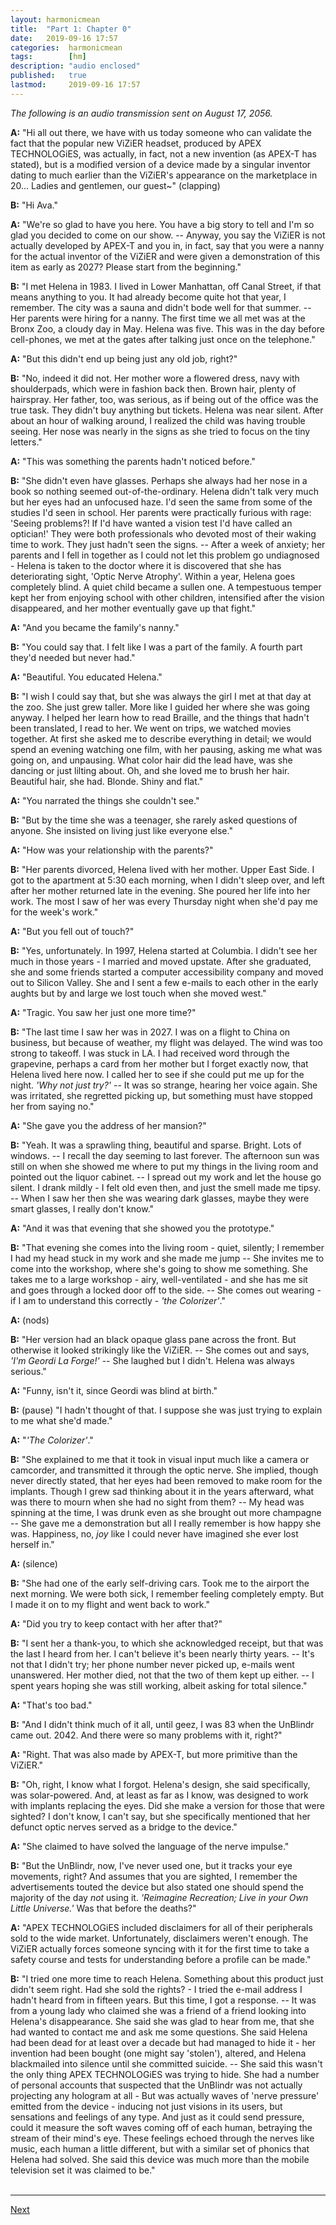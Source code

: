 ```yaml
---
layout: harmonicmean
title:  "Part 1: Chapter 0"
date:   2019-09-16 17:57
categories:  harmonicmean
tags:        [hm]
description: "audio enclosed"
published:   true
lastmod:     2019-09-16 17:57
---
```


_The following is an audio transmission sent on August 17, 2056._

**A:** "Hi all out there, we have with us today someone who can validate the fact that the popular new ViZiER headset, produced by APEX TECHNOLOGiES, was actually, in fact, not a new invention (as APEX-T has stated), but is a modified version of a device made by a singular inventor dating to much earlier than the ViZiER's appearance on the marketplace in 20... Ladies and gentlemen, our guest~" (clapping)

**B:** "Hi Ava."

**A:** "We're so glad to have you here. You have a big story to tell and I'm so glad you decided to come on our show. -- Anyway, you say the ViZiER is not actually developed by APEX-T and you in, in fact, say that you were a nanny for the actual inventor of the ViZiER and were given a demonstration of this item as early as 2027? Please start from the beginning."

**B:** "I met Helena in 1983. I lived in Lower Manhattan, off Canal Street, if that means anything to you. It had already become quite hot that year, I remember. The city was a sauna and didn't bode well for that summer. -- Her parents were hiring for a nanny. The first time we all met was at the Bronx Zoo, a cloudy day in May. Helena was five. This was in the day before cell-phones, we met at the gates after talking just once on the telephone."

**A:** "But this didn't end up being just any old job, right?"

**B:** "No, indeed it did not. Her mother wore a flowered dress, navy with shoulderpads, which were in fashion back then. Brown hair, plenty of hairspray. Her father, too, was serious, as if being out of the office was the true task. They didn't buy anything but tickets. Helena was near silent. After about an hour of walking around, I realized the child was having trouble seeing. Her nose was nearly in the signs as she tried to focus on the tiny letters."

**A:** "This was something the parents hadn't noticed before."

**B:** "She didn't even have glasses. Perhaps she always had her nose in a book so nothing seemed out-of-the-ordinary. Helena didn't talk very much but her eyes had an unfocused haze. I'd seen the same from some of the studies I'd seen in school. Her parents were practically furious with rage: 'Seeing problems?! If I'd have wanted a vision test I'd have called an optician!' They were both professionals who devoted most of their waking time to work. They just hadn't seen the signs. -- After a week of anxiety; her parents and I fell in together as I could not let this problem go undiagnosed - Helena is taken to the doctor where it is discovered that she has deteriorating sight, 'Optic Nerve Atrophy'. Within a year, Helena goes completely blind. A quiet child became a sullen one. A tempestuous temper kept her from enjoying school with other children, intensified after the vision disappeared, and her mother eventually gave up that fight."

**A:** "And you became the family's nanny."

**B:** "You could say that. I felt like I was a part of the family. A fourth part they'd needed but never had."

**A:** "Beautiful. You educated Helena."

**B:** "I wish I could say that, but she was always the girl I met at that day at the zoo. She just grew taller. More like I guided her where she was going anyway. I helped her learn how to read Braille, and the things that hadn't been translated, I read to her. We went on trips, we watched movies together. At first she asked me to describe everything in detail; we would spend an evening watching one film, with her pausing, asking me what was going on, and unpausing. What color hair did the lead have, was she dancing or just lilting about. Oh, and she loved me to brush her hair. Beautiful hair, she had. Blonde. Shiny and flat."

**A:** "You narrated the things she couldn't see."

**B:** "But by the time she was a teenager, she rarely asked questions of anyone. She insisted on living just like everyone else."

**A:** "How was your relationship with the parents?"

**B:** "Her parents divorced, Helena lived with her mother. Upper East Side. I got to the apartment at 5:30 each morning, when I didn't sleep over, and left after her mother returned late in the evening. She poured her life into her work. The most I saw of her was every Thursday night when she'd pay me for the week's work."

**A:** "But you fell out of touch?"

**B:** "Yes, unfortunately. In 1997, Helena started at Columbia. I didn't see her much in those years - I married and moved upstate. After she graduated, she and some friends started a computer accessibility company and moved out to Silicon Valley. She and I sent a few e-mails to each other in the early aughts but by and large we lost touch when she moved west."

**A:** "Tragic. You saw her just one more time?"

**B:** "The last time I saw her was in 2027. I was on a flight to China on business, but because of weather, my flight was delayed. The wind was too strong to takeoff. I was stuck in LA. I had received word through the grapevine, perhaps a card from her mother but I forget exactly now, that Helena lived here now. I called her to see if she could put me up for the night. *'Why not just try?'* -- It was so strange, hearing her voice again. She was irritated, she regretted picking up, but something must have stopped her from saying no."

**A:** "She gave you the address of her mansion?"

**B:** "Yeah. It was a sprawling thing, beautiful and sparse. Bright. Lots of windows. -- I recall the day seeming to last forever. The afternoon sun was still on when she showed me where to put my things in the living room and pointed out the liquor cabinet. -- I spread out my work and let the house go silent. I drank mildly - I felt old even then, and just the smell made me tipsy. -- When I saw her then she was wearing dark glasses, maybe they were smart glasses, I really don't know."

**A:** "And it was that evening that she showed you the prototype."

**B:** "That evening she comes into the living room - quiet, silently; I remember I had my head stuck in my work and she made me jump -- She invites me to come into the workshop, where she's going to show me something. She takes me to a large workshop - airy, well-ventilated - and she has me sit and goes through a locked door off to the side. -- She comes out wearing - if I am to understand this correctly - *'the Colorizer'*."

**A:** (nods)

**B:** "Her version had an black opaque glass pane across the front. But otherwise it looked strikingly like the ViZiER. -- She comes out and says, *'I'm Geordi La Forge!'* -- She laughed but I didn't. Helena was always serious."

**A:** "Funny, isn't it, since Geordi was blind at birth."

**B:** (pause) "I hadn't thought of that. I suppose she was just trying to explain to me what she'd made."

**A:** "*'The Colorizer'*."

**B:** "She explained to me that it took in visual input much like a camera or camcorder, and transmitted it through the optic nerve. She implied, though never directly stated, that her eyes had been removed to make room for the implants. Though I grew sad thinking about it in the years afterward, what was there to mourn when she had no sight from them? -- My head was spinning at the time, I was drunk even as she brought out more champagne -- She gave me a demonstration but all I really remember is how happy she was. Happiness, no, *joy* like I could never have imagined she ever lost herself in."

**A:** (silence)

**B:** "She had one of the early self-driving cars. Took me to the airport the next morning. We were both sick, I remember feeling completely empty. But I made it on to my flight and went back to work."

**A:** "Did you try to keep contact with her after that?"

**B:** "I sent her a thank-you, to which she acknowledged receipt, but that was the last I heard from her. I can't believe it's been nearly thirty years. -- It's not that I didn't try; her phone number never picked up, e-mails went unanswered. Her mother died, not that the two of them kept up either. -- I spent years hoping she was still working, albeit asking for total silence."

**A:** "That's too bad."

**B:** "And I didn't think much of it all, until geez, I was 83 when the UnBlindr came out. 2042. And there were so many problems with it, right?"

**A:** "Right. That was also made by APEX-T, but more primitive than the ViZiER."

**B:** "Oh, right, I know what I forgot. Helena's design, she said specifically, was solar-powered. And, at least as far as I know, was designed to work with implants replacing the eyes. Did she make a version for those that were sighted? I don't know, I can't say, but she specifically mentioned that her defunct optic nerves served as a bridge to the device."

**A:** "She claimed to have solved the language of the nerve impulse."

**B:** "But the UnBlindr, now, I've never used one, but it tracks your eye movements, right? And assumes that you are sighted, I remember the advertisements touted the device but also stated one should spend the majority of the day *not* using it. *'Reimagine Recreation; Live in your Own Little Universe.'* Was that before the deaths?"

**A:** "APEX TECHNOLOGiES included disclaimers for all of their peripherals sold to the wide market. Unfortunately, disclaimers weren't enough. The ViZiER actually forces someone syncing with it for the first time to take a safety course and tests for understanding before a profile can be made."

**B:** "I tried one more time to reach Helena. Something about this product just didn't seem right. Had she sold the rights? - I tried the e-mail address I hadn't heard from in fifteen years. But this time, I got a response. -- It was from a young lady who claimed she was a friend of a friend looking into Helena's disappearance. She said she was glad to hear from me, that she had wanted to contact me and ask me some questions. She said Helena had been dead for at least over a decade but had managed to hide it - her invention had been bought (one might say 'stolen'), altered, and Helena blackmailed into silence until she committed suicide. -- She said this wasn't the only thing APEX TECHNOLOGiES was trying to hide. She had a number of personal accounts that suspected that the UnBlindr was not actually projecting any hologram at all - But was actually waves of 'nerve pressure' emitted from the device - inducing not just visions in its users, but sensations and feelings of any type. And just as it could send pressure, could it measure the soft waves coming off of each human, betraying the stream of their mind's eye. These feelings echoed through the nerves like music, each human a little different, but with a similar set of phonics that Helena had solved. She said this device was much more than the mobile television set it was claimed to be."
<br/><br/>

***

<span class="hm-nav-next"><a href="{{ 'p1-ch1' | prepend: site.baseurl }}">Next</a></span>

